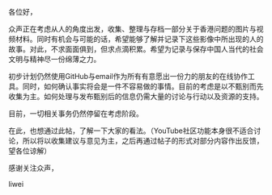 各位好，

众声正在考虑从人的角度出发，收集、整理与存档一部分关于香港问题的图片与视频材料。同时有机会与可能的话，希望能够了解并记录下这些影像中所出现的人的故事。对此，不求面面俱到，但求点滴积累。希望为记录与保存中国人当代的社会文明与精神尽一份绵薄之力。

初步计划仍然使用GitHub与email作为所有有意愿出一份力的朋友的在线协作工具。同时，如何确认事实将会是一件不容易做的事情。目前的考虑是以不甄别而先收集为主。如何处理与发布甄别后的信息仍需大量的讨论与行动以及资源的支持。

目前，一切相关事务仍然停留在考虑阶段。

在此，也想通过此帖，了解一下大家的看法。（YouTube社区功能本身很不适合讨论，所以将以收集建议与意见为主，之后再通过帖子的形式对部分内容作出反馈，望各位谅解）

感谢关注众声，

liwei
